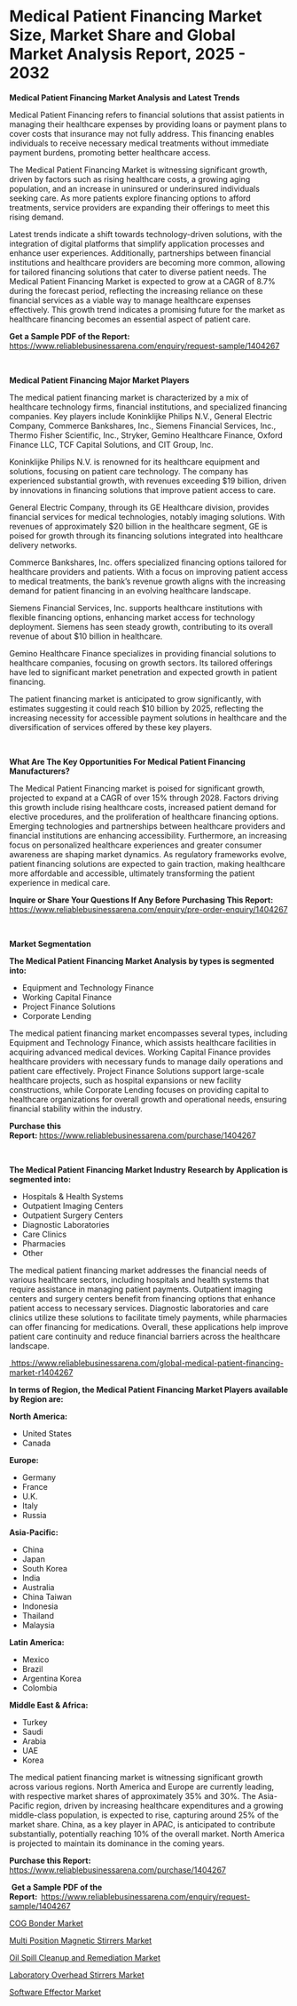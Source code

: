 <p><h1>Medical Patient Financing Market Size, Market Share and Global Market Analysis Report, 2025 - 2032</h1></p><p><strong>Medical Patient Financing Market Analysis and Latest Trends</strong></p>
<p><p>Medical Patient Financing refers to financial solutions that assist patients in managing their healthcare expenses by providing loans or payment plans to cover costs that insurance may not fully address. This financing enables individuals to receive necessary medical treatments without immediate payment burdens, promoting better healthcare access.</p><p>The Medical Patient Financing Market is witnessing significant growth, driven by factors such as rising healthcare costs, a growing aging population, and an increase in uninsured or underinsured individuals seeking care. As more patients explore financing options to afford treatments, service providers are expanding their offerings to meet this rising demand.</p><p>Latest trends indicate a shift towards technology-driven solutions, with the integration of digital platforms that simplify application processes and enhance user experiences. Additionally, partnerships between financial institutions and healthcare providers are becoming more common, allowing for tailored financing solutions that cater to diverse patient needs. The Medical Patient Financing Market is expected to grow at a CAGR of 8.7% during the forecast period, reflecting the increasing reliance on these financial services as a viable way to manage healthcare expenses effectively. This growth trend indicates a promising future for the market as healthcare financing becomes an essential aspect of patient care.</p></p>
<p><strong>Get a Sample PDF of the Report:&nbsp;</strong> <a href="https://www.reliablebusinessarena.com/enquiry/request-sample/1404267?utm_campaign=2217&utm_medium=2&utm_source=Github&utm_content=ia&utm_term=28032025&utm_id=medical-patient-financing">https://www.reliablebusinessarena.com/enquiry/request-sample/1404267</a></p>
<p>&nbsp;</p>
<p><strong>Medical Patient Financing Major Market Players</strong></p>
<p><p>The medical patient financing market is characterized by a mix of healthcare technology firms, financial institutions, and specialized financing companies. Key players include Koninklijke Philips N.V., General Electric Company, Commerce Bankshares, Inc., Siemens Financial Services, Inc., Thermo Fisher Scientific, Inc., Stryker, Gemino Healthcare Finance, Oxford Finance LLC, TCF Capital Solutions, and CIT Group, Inc.</p><p>Koninklijke Philips N.V. is renowned for its healthcare equipment and solutions, focusing on patient care technology. The company has experienced substantial growth, with revenues exceeding $19 billion, driven by innovations in financing solutions that improve patient access to care.</p><p>General Electric Company, through its GE Healthcare division, provides financial services for medical technologies, notably imaging solutions. With revenues of approximately $20 billion in the healthcare segment, GE is poised for growth through its financing solutions integrated into healthcare delivery networks.</p><p>Commerce Bankshares, Inc. offers specialized financing options tailored for healthcare providers and patients. With a focus on improving patient access to medical treatments, the bank’s revenue growth aligns with the increasing demand for patient financing in an evolving healthcare landscape.</p><p>Siemens Financial Services, Inc. supports healthcare institutions with flexible financing options, enhancing market access for technology deployment. Siemens has seen steady growth, contributing to its overall revenue of about $10 billion in healthcare.</p><p>Gemino Healthcare Finance specializes in providing financial solutions to healthcare companies, focusing on growth sectors. Its tailored offerings have led to significant market penetration and expected growth in patient financing.</p><p>The patient financing market is anticipated to grow significantly, with estimates suggesting it could reach $10 billion by 2025, reflecting the increasing necessity for accessible payment solutions in healthcare and the diversification of services offered by these key players.</p></p>
<p>&nbsp;</p>
<p><strong>What Are The Key Opportunities For Medical Patient Financing Manufacturers?</strong></p>
<p><p>The Medical Patient Financing market is poised for significant growth, projected to expand at a CAGR of over 15% through 2028. Factors driving this growth include rising healthcare costs, increased patient demand for elective procedures, and the proliferation of healthcare financing options. Emerging technologies and partnerships between healthcare providers and financial institutions are enhancing accessibility. Furthermore, an increasing focus on personalized healthcare experiences and greater consumer awareness are shaping market dynamics. As regulatory frameworks evolve, patient financing solutions are expected to gain traction, making healthcare more affordable and accessible, ultimately transforming the patient experience in medical care.</p></p>
<p><strong>Inquire or Share Your Questions If Any Before Purchasing This Report:</strong> <a href="https://www.reliablebusinessarena.com/enquiry/pre-order-enquiry/1404267?utm_campaign=2217&utm_medium=2&utm_source=Github&utm_content=ia&utm_term=28032025&utm_id=medical-patient-financing">https://www.reliablebusinessarena.com/enquiry/pre-order-enquiry/1404267</a></p>
<p>&nbsp;</p>
<p><strong>Market Segmentation</strong></p>
<p><strong>The Medical Patient Financing Market Analysis by types is segmented into:</strong></p>
<p><ul><li>Equipment and Technology Finance</li><li>Working Capital Finance</li><li>Project Finance Solutions</li><li>Corporate Lending</li></ul></p>
<p><p>The medical patient financing market encompasses several types, including Equipment and Technology Finance, which assists healthcare facilities in acquiring advanced medical devices. Working Capital Finance provides healthcare providers with necessary funds to manage daily operations and patient care effectively. Project Finance Solutions support large-scale healthcare projects, such as hospital expansions or new facility constructions, while Corporate Lending focuses on providing capital to healthcare organizations for overall growth and operational needs, ensuring financial stability within the industry.</p></p>
<p><strong>Purchase this Report:&nbsp;</strong><a href="https://www.reliablebusinessarena.com/purchase/1404267?utm_campaign=2217&utm_medium=2&utm_source=Github&utm_content=ia&utm_term=28032025&utm_id=medical-patient-financing">https://www.reliablebusinessarena.com/purchase/1404267</a></p>
<p>&nbsp;</p>
<p><strong>The Medical Patient Financing Market Industry Research by Application is segmented into:</strong></p>
<p><ul><li>Hospitals & Health Systems</li><li>Outpatient Imaging Centers</li><li>Outpatient Surgery Centers</li><li>Diagnostic Laboratories</li><li>Care Clinics</li><li>Pharmacies</li><li>Other</li></ul></p>
<p><p>The medical patient financing market addresses the financial needs of various healthcare sectors, including hospitals and health systems that require assistance in managing patient payments. Outpatient imaging centers and surgery centers benefit from financing options that enhance patient access to necessary services. Diagnostic laboratories and care clinics utilize these solutions to facilitate timely payments, while pharmacies can offer financing for medications. Overall, these applications help improve patient care continuity and reduce financial barriers across the healthcare landscape.</p></p>
<p><a href="https://www.reliablebusinessarena.com/global-medical-patient-financing-market-r1404267?utm_campaign=2217&utm_medium=2&utm_source=Github&utm_content=ia&utm_term=28032025&utm_id=medical-patient-financing">&nbsp;https://www.reliablebusinessarena.com/global-medical-patient-financing-market-r1404267</a></p>
<p><strong>In terms of Region, the Medical Patient Financing Market Players available by Region are:</strong></p>
<p>
    <p> <strong> North America: </strong>
        <ul>
            <li>United States</li>
            <li>Canada</li>
        </ul>
        </p> 
    <p> <strong> Europe: </strong>
        <ul>
            <li>Germany</li>
            <li>France</li>
            <li>U.K.</li>
            <li>Italy</li>
            <li>Russia</li>
        </ul>
        </p> 
    <p> <strong> Asia-Pacific: </strong>
        <ul>
            <li>China</li>
            <li>Japan</li>
            <li>South Korea</li>
            <li>India</li>
            <li>Australia</li>
            <li>China Taiwan</li>
            <li>Indonesia</li>
            <li>Thailand</li>
            <li>Malaysia</li>
        </ul>
        </p> 
    <p> <strong> Latin America: </strong>
        <ul>
            <li>Mexico</li>
            <li>Brazil</li>
            <li>Argentina Korea</li>
            <li>Colombia</li>
        </ul>
        </p> 
    <p> <strong> Middle East & Africa: </strong>
        <ul>
            <li>Turkey</li>
            <li>Saudi</li>
            <li>Arabia</li>
            <li>UAE</li>
            <li>Korea</li>
        </ul>
    </p>
    </p>
<p><p>The medical patient financing market is witnessing significant growth across various regions. North America and Europe are currently leading, with respective market shares of approximately 35% and 30%. The Asia-Pacific region, driven by increasing healthcare expenditures and a growing middle-class population, is expected to rise, capturing around 25% of the market share. China, as a key player in APAC, is anticipated to contribute substantially, potentially reaching 10% of the overall market. North America is projected to maintain its dominance in the coming years.</p></p>
<p><strong>Purchase this Report: </strong><a href="https://www.reliablebusinessarena.com/purchase/1404267?utm_campaign=2217&utm_medium=2&utm_source=Github&utm_content=ia&utm_term=28032025&utm_id=medical-patient-financing">https://www.reliablebusinessarena.com/purchase/1404267</a></p>
<p>&nbsp;<strong>Get a Sample PDF of the Report:&nbsp;&nbsp;</strong><a href="https://www.reliablebusinessarena.com/enquiry/request-sample/1404267?utm_campaign=2217&utm_medium=2&utm_source=Github&utm_content=ia&utm_term=28032025&utm_id=medical-patient-financing">https://www.reliablebusinessarena.com/enquiry/request-sample/1404267</a></p>
<p><strong></strong></p>
<p><p><a href="https://www.linkedin.com/pulse/overview-cog-bonder-market-2025-2032-growth-factors-projected-ixf7e?utm_campaign=2217&utm_medium=2&utm_source=Github&utm_content=ia&utm_term=28032025&utm_id=medical-patient-financing">COG Bonder Market</a></p><p><a href="https://www.linkedin.com/pulse/multi-position-magnetic-stirrers-market-study-forecasted-niite?utm_campaign=2217&utm_medium=2&utm_source=Github&utm_content=ia&utm_term=28032025&utm_id=medical-patient-financing">Multi Position Magnetic Stirrers Market</a></p><p><a href="https://github.com/kuziaaring40/Market-Research-Report-List-1/blob/main/oil-spill-cleanup-and-remediation-market.md?utm_campaign=2217&utm_medium=2&utm_source=Github&utm_content=ia&utm_term=28032025&utm_id=medical-patient-financing">Oil Spill Cleanup and Remediation Market</a></p><p><a href="https://www.linkedin.com/pulse/qualitative-quantitative-insights-laboratory-overhead-stirrers-rlv1e?utm_campaign=2217&utm_medium=2&utm_source=Github&utm_content=ia&utm_term=28032025&utm_id=medical-patient-financing">Laboratory Overhead Stirrers Market</a></p><p><a href="https://github.com/bauzolesco/Market-Research-Report-List-1/blob/main/software-effector-market.md?utm_campaign=2217&utm_medium=2&utm_source=Github&utm_content=ia&utm_term=28032025&utm_id=medical-patient-financing">Software Effector Market</a></p></p>